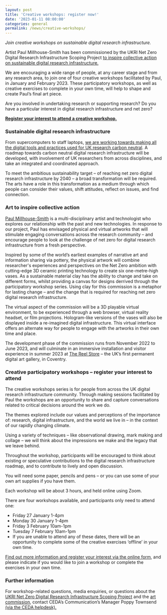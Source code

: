 ```yaml
---
layout: post
title: 'Creative workshops: register now!'
date: '2023-01-11 08:00:00'
categories: general
permalink: /news/creative-workshops/
---
```


_Join creative workshops on sustainable digital research infrastructure._ 

Artist Paul Millhouse-Smith has been commissioned by the UKRI Net Zero Digital Research Infrastructure Scoping Project [to inspire collective action on sustainable digital research infrastructure.](https://net-zero-dri.ceda.ac.uk/art-commission/)

We are encouraging a wide range of people, at any career stage and from any research area, to join one of four creative workshops facilitated by Paul, in January and February 2023. These participatory workshops, as well as creative exercises to complete in your own time, will help to shape and create Paul’s final art piece.

Are you involved in undertaking research or supporting research? Do you have a particular interest in digital research infrastructure and net zero? 

**[Register your interest to attend a creative workshop.](https://forms.gle/DEg6DtjbgFJb2RAi6)** 

### Sustainable digital research infrastructure
From supercomputers to staff laptops, [we are working towards making all the digital tools and practices used for UK research carbon neutral](https://net-zero-dri.ceda.ac.uk/). A roadmap towards carbon neutral digital research infrastructure will be developed, with involvement of UK researchers from across disciplines, and take an integrated and coordinated approach.

To meet the ambitious sustainability target – of reaching net zero digital research infrastructure by 2040 – a broad transformation will be required. The arts have a role in this transformation as a medium through which people can consider their values, shift attitudes, reflect on issues, and find connection. 

### Art to inspire collective action
[Paul Millhouse-Smith](https://cargocollective.com/millhouse-smith/) is a multi-disciplinary artist and technologist who explores our relationship with the past and new technologies. In response to our project, Paul has envisaged physical and virtual artworks that will stimulate engaging conversations across the research community – and encourage people to look at the challenge of net zero for digital research infrastructure from a fresh perspective.

Inspired by some of the world’s earliest examples of narrative art and information sharing via pottery, the physical artwork will combine researcher's experiences and perspectives on the Net Zero ambition with cutting-edge 3D ceramic printing technology to create six one-metre-high vases. As a sustainable material clay has the ability to change and take on different forms, whilst providing a canvas for designs derrived through the participatory workshop series. Using clay for this commission is a metaphor for lasting change – and the change that is required for reaching net zero digital research infrastructure. 

The virtual aspect of the commission will be a 3D playable virtual environment, to be experienced through a web browser, virtual reality headset, or film projections. Hologram-like versions of the vases will also be displayed inside a re-imagined digital infrastructure. This virtual interface offers an alternate way for people to engage with the artworks in their own time and place. 

The development phase of the commission runs from November 2022 to June 2023, and will culminate in an immersive installation and visitor experience in summer 2023 at [The Reel Store](https://coventry2021.co.uk/the-reel-store/) – the UK’s first permanent digital art gallery, in Coventry. 

### Creative participatory workshops – register your interest to attend
The creative workshops series is for people from across the UK digital research infrastructure community. Through making sessions facilitated by Paul the workshops are an opportunity to share and capture conversations related to critical decisions around the work we do. 

The themes explored include our values and perceptions of the importance of: research, digital infrastructure, and the world we live in – in the context of our rapidly changing climate.

Using a variety of techniques – like observational drawing, mark making and collage – we will think about the impressions we make and the legacy that we leave behind. 

Throughout the workshop, participants will be encouraged to think about existing or speculative contributions to the digital research infrastructure roadmap, and to contribute to lively and open discussion. 

You will need some paper, pencils and pens – or you can use some of your own art supplies if you have them. 

Each workshop will be about 3 hours, and held online using Zoom.

There are four workshops available, and participants only need to attend one:

* Friday 27 January 1-4pm
* Monday 30 January 1-4pm
* Friday 3 February 10am-1pm
* Tuesday 7 February 10am-1pm
* If you are unable to attend any of these dates, there will be an opportunity to complete some of the creative exercises ‘offline’ in your own time. 

[Find out more information and register your interest via the online form](https://forms.gle/DEg6DtjbgFJb2RAi6), and please indicate if you would like to join a workshop or complete the exercises in your own time.

### Further information

For workshop-related questions, media enquiries, or questions about the [UKRI Net Zero Digital Research Infrastructure Scoping Project](https://net-zero-dri.ceda.ac.uk/) and the [art commission](https://net-zero-dri.ceda.ac.uk/art-commission/), contact CEDA’s Communication’s Manager Poppy Townsend [(via the CEDA helpdesk).](mailto:support@ceda.ac.uk)  

